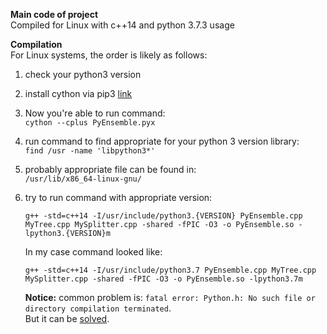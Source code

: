 **Main code of project**  
Compiled for Linux  with c++14 and python 3.7.3 usage

**Compilation**  
For Linux systems, the order is likely as follows:  
1) check your python3 version   
2) install cython via pip3 [link](https://cython.readthedocs.io/en/latest/src/quickstart/install.html) 
3) Now you're able to run command:   
   `cython --cplus PyEnsemble.pyx`     
4) run command to find appropriate for your python 3 version library:   
   `find /usr -name 'libpython3*'`
5) probably appropriate file can be found in:  
   `/usr/lib/x86_64-linux-gnu/`
6) try to run command with appropriate version:  
   ~~~
   g++ -std=c++14 -I/usr/include/python3.{VERSION} PyEnsemble.cpp MyTree.cpp MySplitter.cpp -shared -fPIC -O3 -o PyEnsemble.so -lpython3.{VERSION}m
   ~~~
   In my case command looked like:  
   ~~~
   g++ -std=c++14 -I/usr/include/python3.7 PyEnsemble.cpp MyTree.cpp MySplitter.cpp -shared -fPIC -O3 -o PyEnsemble.so -lpython3.7m
   ~~~
   
   **Notice:** common problem is: `fatal error: Python.h: No such file or directory compilation terminated`.  
   But it can be [solved](https://stackoverflow.com/questions/21530577/fatal-error-python-h-no-such-file-or-directory).
